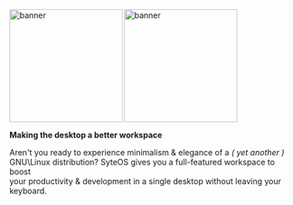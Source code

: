 <div>
  <img align="left" alt="banner" width="200" src="https://github.com/syteos/.github/raw/main/profile/assets/banner-dark.png#gh-dark-mode-only">
  <img alt="banner" width="200" src="https://github.com/syteos/.github/raw/main/profile/assets/banner-light.png#gh-light-mode-only">
</div>

**Making the desktop a better workspace**  

Aren't you ready to experience minimalism & elegance of a *( yet another )*   
GNU\Linux distribution? SyteOS gives you a full-featured workspace to boost   
your productivity & development in a single desktop without leaving your   
keyboard.
